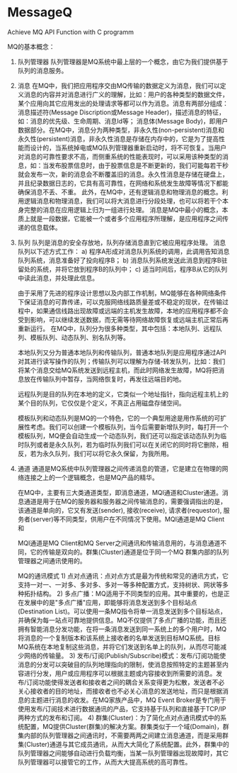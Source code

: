 # MessageQ
Achieve MQ API Function with C programm

MQ的基本概念：
1) 队列管理器
队列管理器是MQ系统中最上层的一个概念，由它为我们提供基于队列的消息服务。
 
2) 消息
    在MQ中，我们把应用程序交由MQ传输的数据定义为消息，我们可以定义消息的内容并对消息进行广义的理解，比如：用户的各种类型的数据文件，某个应用向其它应用发出的处理请求等都可以作为消息。消息有两部分组成：
消息描述符(Message Discription或Message Header)，描述消息的特征，如：消息的优先级、生命周期、消息Id等；
    消息体(Message Body)，即用户数据部分。在MQ中，消息分为两种类型，非永久性(non-persistent)消息和永久性(persistent)消息，非永久性消息是存储在内存中的，它是为了提高性能而设计的，当系统掉电或MQ队列管理器重新启动时，将不可恢复。当用户对消息的可靠性要求不高，而侧重系统的性能表现时，可以采用该种类型的消息，如：当发布股票信息时，由于股票信息是不断更新的，我们可能每若干秒就会发布一次，新的消息会不断覆盖旧的消息。永久性消息是存储在硬盘上，并且纪录数据日志的，它具有高可靠性，在网络和系统发生故障等情况下都能确保消息不丢、不重。
    此外，在MQ中，还有逻辑消息和物理消息的概念。利用逻辑消息和物理消息，我们可以将大消息进行分段处理，也可以将若干个本身完整的消息在应用逻辑上归为一组进行处理。
    消息是MQ中最小的概念，本质上就是一段数据，它能被一个或者多个应用程序所理解，是应用程序之间传递的信息载体。
3) 队列
    队列是消息的安全存放地，队列存储消息直到它被应用程序处理。
    消息队列以下述方式工作：
        a) 程序A形成对消息队列系统的调用，此调用告知消息队列系统，消息准备好了投向程序B；
        b) 消息队列系统发送此消息到程序B驻留处的系统，并将它放到程序B的队列中；
        c) 适当时间后，程序B从它的队列中读此消息，并处理此信息。

    由于采用了先进的程序设计思想以及内部工作机制，MQ能够在各种网络条件下保证消息的可靠传递，可以克服网络线路质量差或不稳定的现状，在传输过程中，如果通信线路出现故障或远端的主机发生故障，本地的应用程序都不会受到影响，可以继续发送数据，而无需等待网络故障恢复或远端主机正常后再重新运行。 
在MQ中，队列分为很多种类型，其中包括：本地队列、远程队列、模板队列、动态队列、别名队列等。
 
    本地队列又分为普通本地队列和传输队列，普通本地队列是应用程序通过API对其进行读写操作的队列；传输队列可以理解为存储-转发队列，比如：我们将某个消息交给MQ系统发送到远程主机，而此时网络发生故障，MQ将把消息放在传输队列中暂存，当网络恢复时，再发往远端目的地。
 
    远程队列是目的队列在本地的定义，它类似一个地址指针，指向远程主机上的某个目的队列，它仅仅是个定义，不真正占用磁盘存储空间。
 
    模板队列和动态队列是MQ的一个特色，它的一个典型用途是用作系统的可扩展性考虑。我们可以创建一个模板队列，当今后需要新增队列时，每打开一个模板队列，MQ便会自动生成一个动态队列，我们还可以指定该动态队列为临时队列或者是永久队列，若为临时队列我们可以在关闭它的同时将它删除，相反，若为永久队列，我们可以将它永久保留，为我所用。
 
4) 通道
    通道是MQ系统中队列管理器之间传递消息的管道，它是建立在物理的网络连接之上的一个逻辑概念，也是MQ产品的精华。
 
    在MQ中，主要有三大类通道类型，即消息通道，MQI通道和Cluster通道。消息通道是用于在MQ的服务器和服务器之间传输消息的，需要强调指出的是，该通道是单向的，它又有发送(sender), 接收(receive), 请求者(requestor), 服务者(server)等不同类型，供用户在不同情况下使用。MQI通道是MQ Client和
 
    MQI通道是MQ Client和MQ Server之间通讯和传输消息用的，与消息通道不同，它的传输是双向的。群集(Cluster)通道是位于同一个MQ 群集内部的队列管理器之间通讯使用的。

    MQ的通讯模式
        1) 点对点通讯：点对点方式是最为传统和常见的通讯方式，它支持一对一、一对多、多对多、多对一等多种配置方式，支持树状、网状等多种拓扑结构。
        2) 多点广播：MQ适用于不同类型的应用。其中重要的，也是正在发展中的是"多点广播"应用，即能够将消息发送到多个目标站点(Destination List)。可以使用一条MQ指令将单一消息发送到多个目标站点，并确保为每一站点可靠地提供信息。MQ不仅提供了多点广播的功能，而且还拥有智能消息分发功能，在将一条消息发送到同一系统上的多个用户时，MQ将消息的一个复制版本和该系统上接收者的名单发送到目标MQ系统。目标MQ系统在本地复制这些消息，并将它们发送到名单上的队列，从而尽可能减少网络的传输量。
        3) 发布/订阅(Publish/Subscribe)模式：发布/订阅功能使消息的分发可以突破目的队列地理指向的限制，使消息按照特定的主题甚至内容进行分发，用户或应用程序可以根据主题或内容接收到所需要的消息。发布/订阅功能使得发送者和接收者之间的耦合关系变得更为松散，发送者不必关心接收者的目的地址，而接收者也不必关心消息的发送地址，而只是根据消息的主题进行消息的收发。在MQ家族产品中，MQ Event Broker是专门用于使用发布/订阅技术进行数据通讯的产品，它支持基于队列和直接基于TCP/IP两种方式的发布和订阅。
        4) 群集(Cluster)：为了简化点对点通讯模式中的系统配置，MQ提供Cluster(群集)的解决方案。群集类似于一个域(Domain)，群集内部的队列管理器之间通讯时，不需要两两之间建立消息通道，而是采用群集(Cluster)通道与其它成员通讯，从而大大简化了系统配置。此外，群集中的队列管理器之间能够自动进行负载均衡，当某一队列管理器出现故障时，其它队列管理器可以接管它的工作，从而大大提高系统的高可靠性。
